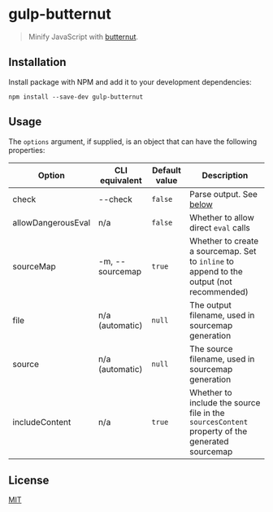 # gulp-butternut

> Minify JavaScript with [butternut](https://github.com/Rich-Harris/butternut).

## Installation

Install package with NPM and add it to your development dependencies:

`npm install --save-dev gulp-butternut`

## Usage

The `options` argument, if supplied, is an object that can have the following properties:

| Option             | CLI equivalent  | Default value | Description                                                                                    |
|--------------------|-----------------|---------------|------------------------------------------------------------------------------------------------|
| check              | --check         | `false`       | Parse output. See [below](https://github.com/Rich-Harris/butternut#the-check-option)                                                   |
| allowDangerousEval | n/a             | `false`       | Whether to allow direct `eval` calls                                                           |
| sourceMap          | -m, --sourcemap | `true`        | Whether to create a sourcemap. Set to `inline` to append to the output (not recommended)       |
| file               | n/a (automatic) | `null`        | The output filename, used in sourcemap generation                                              |
| source             | n/a (automatic) | `null`        | The source filename, used in sourcemap generation                                              |
| includeContent     | n/a             | `true`        | Whether to include the source file in the `sourcesContent` property of the generated sourcemap |

## License

[MIT](LICENSE)